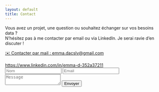 ```yaml
---
layout: default
title: Contact
---
```




<div id="contact"></div>

Vous avez un projet, une question ou souhaitez échanger sur vos besoins data ?  
N’hésitez pas à me contacter par email ou via LinkedIn. Je serai ravie d’en discuter !



<div class="badges-container">
    <!-- Bouton mail -->
    <a href="mailto:emma.dacslv@gmail.com" class="badge-mail">
        ✉️ Contacter par mail : emma.dacslv@gmail.com
    </a>
    <br><br>
    <!-- Badge Linkedin -->
    <script src="https://platform.linkedin.com/badges/js/profile.js" async defer type="text/javascript"></script>
    <div class="badge-base LI-profile-badge" data-locale="fr_FR" data-size="large" data-theme="light" data-type="HORIZONTAL" data-vanity="emma-d-352a37211" data-version="v1">
        <a class="badge-base__link LI-simple-link" href="https://fr.linkedin.com/in/emma-d-352a37211?trk=profile-badge">
            https://www.linkedin.com/in/emma-d-352a37211
        </a>
    </div>
</div>            

<form action="https://formsubmit.co/emma.dacslv@gmail.com" method="POST">
  <input type="text" name="name" placeholder="Nom" required>
  <input type="email" name="email" placeholder="Email" required>
  <textarea name="message" placeholder="Message" required></textarea>
  <button type="submit">Envoyer</button>
</form>
